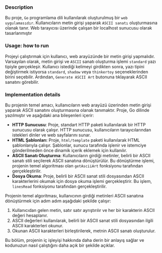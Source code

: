 ### Description
Bu proje, `Go` programlama dili kullanılarak oluşturulmuş bir `web uygulamasıdır`. Kullanıcıların metin girişi yaparak `ASCII sanatı` oluşturmasına olanak tanır. Web tarayıcısı üzerinde çalışan bir localhost sunucusu olarak tasarlanmıştır

### Usage: how to run
Projeyi çalıştırmak için kullanıcı, web arayüzünde bir metin girişi yapmalıdır. Varsayılan olarak, metin girişi ve `ASCII` sanatı oluşturma işlemi `standard` yazı tipiyle gerçekleşir. Kullanıcı istediği kelimeyi girdikten sonra, yazı tipini değiştirmek istiyorsa `standard`, `shadow` veya `thinkertoy` seçeneklerinden birini seçebilir. Ardından, `Generate ASCII Art` butonuna tıklayarak ASCII sanatını görebilir.

### Implementation details
Bu projenin temel amacı, kullanıcıların web arayüzü üzerinden metin girişi yaparak ASCII sanatını oluşturmasına olanak tanımaktır. Proje, Go dilinde yazılmıştır ve aşağıdaki ana bileşenleri içerir:

- **HTTP Sunucusu**: Proje, standart HTTP paketi kullanılarak bir HTTP sunucusu olarak çalışır. HTTP sunucusu, kullanıcıların tarayıcılarından istekleri dinler ve web sayfalarını sunar.
- **HTML Şablonları**: Proje, `html/template` paketi kullanılarak HTML şablonlarıyla çalışır. Şablonlar, sunucu tarafında işlenir ve istemciye gönderilmeden önce dinamik içerik eklemek için kullanılır.
- **ASCII Sanatı Oluşturma**: Kullanıcıların girdiği metinler, belirli bir ASCII sanatı stili seçilerek ASCII sanatına dönüştürülür. Bu dönüştürme işlemi, projenin temel algoritması olan `getAsciiArt` fonksiyonu tarafından gerçekleştirilir.
- **Dosya Okuma**: Proje, belirli bir ASCII sanat stili dosyasından ASCII karakterlerini okumak için dosya okuma işlemi gerçekleştirir. Bu işlem, `linesRead` fonksiyonu tarafından gerçekleştirilir.

Projenin temel algoritması, kullanıcının girdiği metinleri ASCII sanatına dönüştürmek için adım adım aşağıdaki şekilde çalışır:

1. Kullanıcıdan gelen metin, satır satır ayrıştırılır ve her bir karakterin ASCII değeri hesaplanır.
2. ASCII değerleri kullanılarak, belirli bir ASCII sanat stili dosyasından ilgili ASCII karakterleri okunur.
3. Okunan ASCII karakterleri birleştirilerek, metnin ASCII sanatı oluşturulur.

Bu bölüm, projenin iç işleyişi hakkında daha derin bir anlayış sağlar ve kodunuzun nasıl çalıştığını daha açık bir şekilde açıklar.
